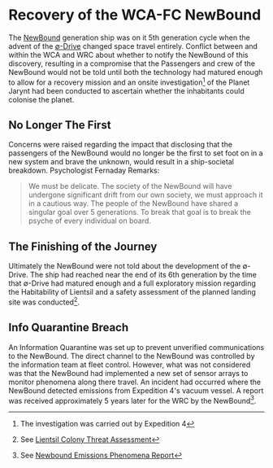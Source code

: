 # Recovery of the WCA-FC NewBound

The [NewBound](fleetcontrol_newbound_overview.md) generation ship was on it 5th generation cycle when the advent of the [∅-Drive](wrc_nulldrive_overview.md) changed space travel entirely. Conflict between and within the WCA and WRC about whether to notify the NewBound of this discovery, resulting in a compromise that the Passengers and crew of the NewBound would not be told until both the technology had matured enough to allow for a recovery mission and an onsite investigation[^1] of the Planet Jarynt had been conducted to ascertain whether the inhabitants could colonise the planet.

## No Longer The First

Concerns were raised regarding the impact that disclosing that the passengers of the NewBound would no longer be the first to set foot on in a new system and brave the unknown, would result in a ship-societal breakdown. Psychologist Fernaday Remarks:
> We must be delicate. The society of the NewBound will have undergone significant drift from our own society, we must approach it in a cautious way. The people of the NewBound have shared a singular goal over 5 generations. To break that goal is to break the psyche of every individual on board.

## The Finishing of the Journey

Ultimately the NewBound were not told about the development of the ∅-Drive. The ship had reached near the end of its 6th generation by the time that ∅-Drive had matured enough and a full exploratory mission regarding the Habitability of Lientsil and a safety assessment of the planned landing site was conducted[^2].

## Info Quarantine Breach

An Information Quarantine was set up to prevent unverified communications to the NewBound. The direct channel to the NewBound was controlled by the information team at fleet control. However, what was not considered was that the NewBound had implemented a new set of sensor arrays to monitor phenomena along there travel. An incident had occurred where the NewBound detected emissions from Expedition 4's vacuum vessel. A report was received approximately 5 years later for the WRC by the NewBound[^3].

[^1]: The investigation was carried out by Expedition 4
[^2]: See [Lientsil Colony Threat Assessment](jarynt_lientsil_colony_1.md)
[^3]: See [Newbound Emissions Phenomena Report](newbound_emissions_report.md)
